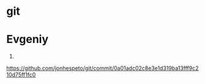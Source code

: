 # git
# Evgeniy #
1)
https://github.com/jonhespeto/git/commit/0a01adc02c8e3e1d319ba13fff9c210d75ff1fc0
